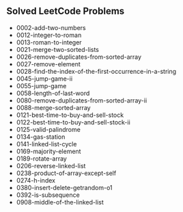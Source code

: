 ## Solved LeetCode Problems
- 0002-add-two-numbers
- 0012-integer-to-roman
- 0013-roman-to-integer
- 0021-merge-two-sorted-lists
- 0026-remove-duplicates-from-sorted-array
- 0027-remove-element
- 0028-find-the-index-of-the-first-occurrence-in-a-string
- 0045-jump-game-ii
- 0055-jump-game
- 0058-length-of-last-word
- 0080-remove-duplicates-from-sorted-array-ii
- 0088-merge-sorted-array
- 0121-best-time-to-buy-and-sell-stock
- 0122-best-time-to-buy-and-sell-stock-ii
- 0125-valid-palindrome
- 0134-gas-station
- 0141-linked-list-cycle
- 0169-majority-element
- 0189-rotate-array
- 0206-reverse-linked-list
- 0238-product-of-array-except-self
- 0274-h-index
- 0380-insert-delete-getrandom-o1
- 0392-is-subsequence
- 0908-middle-of-the-linked-list
